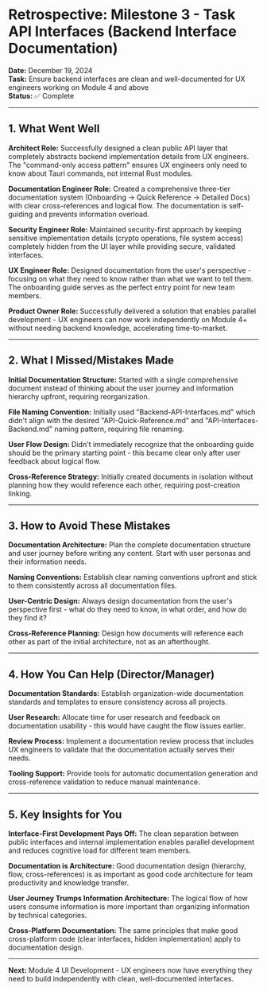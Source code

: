 # Retrospective: Milestone 3 - Task API Interfaces (Backend Interface Documentation)

**Date:** December 19, 2024  
**Task:** Ensure backend interfaces are clean and well-documented for UX engineers working on Module 4 and above  
**Status:** ✅ Complete  

---

## 1. What Went Well

**Architect Role:** Successfully designed a clean public API layer that completely abstracts backend implementation details from UX engineers. The "command-only access pattern" ensures UX engineers only need to know about Tauri commands, not internal Rust modules.

**Documentation Engineer Role:** Created a comprehensive three-tier documentation system (Onboarding → Quick Reference → Detailed Docs) with clear cross-references and logical flow. The documentation is self-guiding and prevents information overload.

**Security Engineer Role:** Maintained security-first approach by keeping sensitive implementation details (crypto operations, file system access) completely hidden from the UI layer while providing secure, validated interfaces.

**UX Engineer Role:** Designed documentation from the user's perspective - focusing on what they need to know rather than what we want to tell them. The onboarding guide serves as the perfect entry point for new team members.

**Product Owner Role:** Successfully delivered a solution that enables parallel development - UX engineers can now work independently on Module 4+ without needing backend knowledge, accelerating time-to-market.

---

## 2. What I Missed/Mistakes Made

**Initial Documentation Structure:** Started with a single comprehensive document instead of thinking about the user journey and information hierarchy upfront, requiring reorganization.

**File Naming Convention:** Initially used "Backend-API-Interfaces.md" which didn't align with the desired "API-Quick-Reference.md" and "API-Interfaces-Backend.md" naming pattern, requiring file renaming.

**User Flow Design:** Didn't immediately recognize that the onboarding guide should be the primary starting point - this became clear only after user feedback about logical flow.

**Cross-Reference Strategy:** Initially created documents in isolation without planning how they would reference each other, requiring post-creation linking.

---

## 3. How to Avoid These Mistakes

**Documentation Architecture:** Plan the complete documentation structure and user journey before writing any content. Start with user personas and their information needs.

**Naming Conventions:** Establish clear naming conventions upfront and stick to them consistently across all documentation files.

**User-Centric Design:** Always design documentation from the user's perspective first - what do they need to know, in what order, and how do they find it?

**Cross-Reference Planning:** Design how documents will reference each other as part of the initial architecture, not as an afterthought.

---

## 4. How You Can Help (Director/Manager)

**Documentation Standards:** Establish organization-wide documentation standards and templates to ensure consistency across all projects.

**User Research:** Allocate time for user research and feedback on documentation usability - this would have caught the flow issues earlier.

**Review Process:** Implement a documentation review process that includes UX engineers to validate that the documentation actually serves their needs.

**Tooling Support:** Provide tools for automatic documentation generation and cross-reference validation to reduce manual maintenance.

---

## 5. Key Insights for You

**Interface-First Development Pays Off:** The clean separation between public interfaces and internal implementation enables parallel development and reduces cognitive load for different team members.

**Documentation is Architecture:** Good documentation design (hierarchy, flow, cross-references) is as important as good code architecture for team productivity and knowledge transfer.

**User Journey Trumps Information Architecture:** The logical flow of how users consume information is more important than organizing information by technical categories.

**Cross-Platform Documentation:** The same principles that make good cross-platform code (clear interfaces, hidden implementation) apply to documentation design.

---

**Next:** Module 4 UI Development - UX engineers now have everything they need to build independently with clean, well-documented interfaces. 